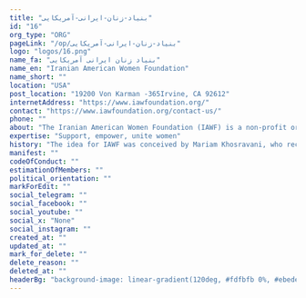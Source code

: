 ```yaml
---
title: "بنیاد-زنان-ایرانی-آمریکایی"
id: "16"
org_type: "ORG"
pageLink: "/op/بنیاد-زنان-ایرانی-آمریکایی"
logo: "logos/16.png"
name_fa: "بنیاد زنان ایرانی آمریکایی"
name_en: "Iranian American Women Foundation"
name_short: ""
location: "USA"
post_location: "19200 Von Karman -365Irvine, CA 92612"
internetAddress: "https://www.iawfoundation.org/"
contact: "https://www.iawfoundation.org/contact-us/"
phone: ""
about: "The Iranian American Women Foundation (IAWF) is a non-profit organization dedicated to empowering and inspiring Iranian-American women of all ages and backgrounds. Founded in 2012, IAWF's mission is to foster the professional and personal growth of Iranian-American women and celebrate their achievements."
expertise: "Support, empower, unite women"
history: "The idea for IAWF was conceived by Mariam Khosravani, who recognized the need for an organization to highlight and celebrate the achievements of Iranian-American women."
manifest: ""
codeOfConduct: ""
estimationOfMembers: ""
political_orientation: ""
markForEdit: ""
social_telegram: ""
social_facebook: ""
social_youtube: ""
social_x: "None"
social_instagram: ""
created_at: ""
updated_at: ""
mark_for_delete: ""
delete_reason: ""
deleted_at: ""
headerBg: "background-image: linear-gradient(120deg, #fdfbfb 0%, #ebedee 100%);"
---
```



